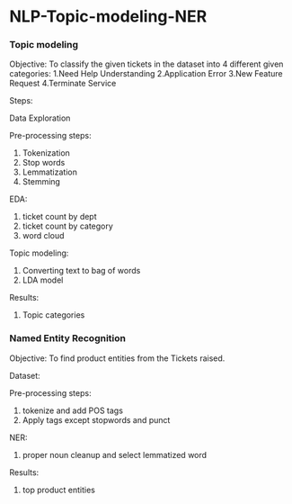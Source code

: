 # NLP-Topic-modeling-NER

### Topic modeling

Objective: To classify the given tickets in the dataset into 4 different given categories: 
1.Need Help Understanding
2.Application Error
3.New Feature Request
4.Terminate Service

Steps:

Data Exploration

Pre-processing steps:
1. Tokenization
2. Stop words
3. Lemmatization
4. Stemming

EDA:
1. ticket count by dept
2. ticket count by category
3. word cloud

Topic modeling:
1. Converting text to bag of words
2. LDA model

Results:
1. Topic categories



### Named Entity Recognition

Objective: To find product entities from the Tickets raised. 

Dataset:

Pre-processing steps:
1. tokenize and add POS tags
2. Apply tags except stopwords and punct

NER:
1. proper noun cleanup and select lemmatized word

Results:
1. top product entities
